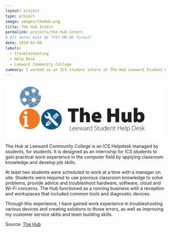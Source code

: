 ```yaml
---
layout: project
type: project
image: images/theHub.png
title: The Hub Intern
permalink: projects/the-hub-intern
# All dates must be YYYY-MM-DD format!
date: 2018-01-08
labels:
  - Troubleshooting
  - Help Desk
  - Leeward Community College
summary: I worked as an ICS student intern at The Hub Leeward Student Help Desk at Leeward Community College.
---
```


<img class="ui medium right floated rounded image" src="../images/TheHubLogo.jpg">

The Hub at Leeward Community College is an ICS Helpdesk managed by students, for students. It is designed as an internship for ICS students to gain practical work experience in the computer field by applying classroom knowledge and develop job skills.

At least two students were scheduled to work at a time with a manager on site. Students were required to use previous classroom knowledge to solve problems, provide advice and troubleshoot hardware, software, cloud and Wi-Fi concerns. The Hub functioned as a running business with a reception and workspaces that included common tools and diagnostic devices.

Through this experience, I have gained work experience in troubleshooting various devices and creating solutions to those errors, as well as improving my customer service skills and team building skills.
 
Source: <a href="http://www.leeward.hawaii.edu/ics-thehub"><i class="large github icon"></i>The Hub</a>
